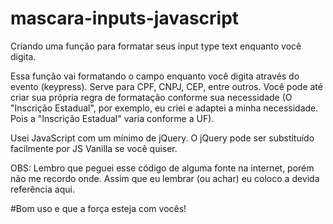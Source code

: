 # mascara-inputs-javascript
Criando uma função para formatar seus input type text enquanto você digita.

Essa função vai formatando o campo enquanto você digita através do evento (keypress). 
Serve para CPF, CNPJ, CEP, entre outros. Você pode até criar sua própria regra de formatação conforme sua necessidade (O "Inscrição Estadual", por exemplo, eu criei e adaptei a minha necessidade. Pois a "Inscrição Estadual" varia conforme a UF). 
 
Usei JavaScript com um mínimo de jQuery. O jQuery pode ser substituído facilmente por JS Vanilla se você quiser.
 
OBS: Lembro que peguei esse código de alguma fonte na internet, porém não me recordo onde. Assim que eu lembrar (ou achar) eu coloco a devida referência aqui. 
 
 #Bom uso e que a força esteja com vocês!
